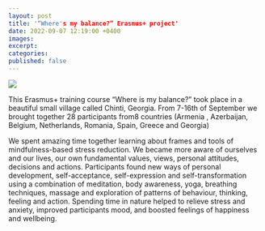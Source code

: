 ```yaml
---
layout: post
title: '“Where's my balance?” Erasmus+ project'
date: 2022-09-07 12:19:00 +0400
images:
excerpt:
categories:
published: false
---
```


![](/uploads/Wheres_my_balance.jpg)

This Erasmus+ training course “Where is my balance?” took place in a beautiful small village called Chinti, Georgia. From 7-16th of September we brought together 28 participants from8 countries (Armenia , Azerbaijan, Belgium, Netherlands, Romania, Spain, Greece and Georgia)

	
We spent amazing time together learning about frames and tools of mindfulness-based stress reduction. We became more aware of ourselves and our lives, our own fundamental values, views, personal attitudes, decisions and actions. Participants found new ways of personal development, self-acceptance, self-expression and self-transformation using a combination of meditation, body awareness, yoga, breathing techniques, massage and exploration of patterns of behaviour, thinking, feeling and action. Spending time in nature helped to relieve stress and anxiety, improved participants mood, and boosted feelings of happiness and wellbeing.
